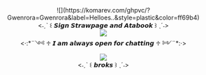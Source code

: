 <div align="center">
![](https://komarev.com/ghpvc/?Gwenrora=Gwenrora&label=Helloes..&style=plastic&color=ff69b4)
<div align="center">
<˗ˏˋ ꒰ 𝙎𝙞𝙜𝙣 𝙎𝙩𝙧𝙖𝙬𝙥𝙖𝙜𝙚 𝙖𝙣𝙙 𝘼𝙩𝙖𝙗𝙤𝙤𝙠 ꒱ ˎˊ˗>
<div align="center">
<img src="https://64.media.tumblr.com/cd0f8e2530bc636f313add79adca99df/1bd2a6175d41f69e-3b/s2048x3072/db48296e1854d2d9734008dc02c58ef08ff870b6.gifv">
<div align="center">
<·:*¨༺ ♱ 𝙄 𝙖𝙢 𝙖𝙡𝙬𝙖𝙮𝙨 𝙤𝙥𝙚𝙣 𝙛𝙤𝙧 𝙘𝙝𝙖𝙩𝙩𝙞𝙣𝙜 ♱ ༻¨*:·>
<div align="center">
<img src="https://64.media.tumblr.com/434577723f5559581590a70937a22924/3317892776fca4c1-ce/s500x750/4790686c217776b39972d4e87d2d061ae20e0dfb.pnj">
<div align="center">
<˗ˏˋ ꒰ 𝙗𝙧𝙤𝙠𝙨 ꒱ ˎˊ˗>
